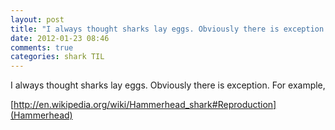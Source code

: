 ```yaml
---
layout: post
title: "I always thought sharks lay eggs. Obviously there is exception. For example..."
date: 2012-01-23 08:46
comments: true
categories: shark TIL
---
```


I always thought sharks lay eggs. Obviously there is exception. For example, 

[http://en.wikipedia.org/wiki/Hammerhead_shark#Reproduction](Hammerhead)


